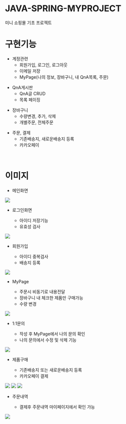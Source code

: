 # JAVA-SPRING-MYPROJECT
미니 쇼핑몰 기초 프로젝트
<br>

# 구현기능
<ul>
  <li>계정관련
    <ul>
      <li>회원가입, 로그인, 로그아웃</li>
      <li>이메일 저장</li>
      <li>MyPage(나의 정보, 장바구니, 내 QnA목록, 주문)</li>
    </ul>
  </li>
</ul>
<ul>
  <li>QnA게시판
    <ul>
      <li>QnA글 CRUD</li>
      <li>목록 페이징</li>
    </ul>
  </li>
</ul>
<ul>
  <li>장바구니
    <ul>
      <li>수량변경, 추가, 삭제</li>
      <li>개별주문, 전체주문</li>
    </ul>
  </li>
</ul>
<ul>
  <li>주문, 결제
    <ul>
      <li>기존배송지, 새로운배송지 등록</li>
      <li>카카오페이</li>
    </ul>
  </li>
</ul>
<br>

# 이미지
<ul>
  <li>메인화면</li>
</ul>
<img src="https://user-images.githubusercontent.com/67893213/195000096-69564f94-41c1-4ef8-a897-4c40f034f85d.png">
<ul>
  <li>로그인화면</li>
    <ul>
      <li>아이디 저장기능
      <li>유효성 검사
    </ul>
</ul>
<img src="https://user-images.githubusercontent.com/67893213/194255249-8dab1f06-9d0a-48a0-aa88-422a17835eba.png">
<ul>
  <li>회원가입</li>
    <ul>
      <li>아이디 중복검사
      <li>배송지 등록
    </ul>
</ul>
<img src="https://user-images.githubusercontent.com/67893213/194256897-f0f98775-b003-465c-a1c5-042c61176e8a.png">
<ul>
  <li>MyPage</li>
    <ul>
      <li>주문시 비동기로 내용전달
      <li>장바구니 내 체크한 제품만 구매가능
      <li>수량 변경
    </ul>
</ul>
<img src="https://user-images.githubusercontent.com/67893213/194258537-675856c0-1fd3-4a2e-a241-50488ceb40cf.png">
<ul>
  <li>1:1문의</li>
    <ul>
      <li>작성 후 MyPage에서 나의 문의 확인
      <li>나의 문의에서 수정 및 삭제 기능
    </ul>
</ul>
<img src="https://user-images.githubusercontent.com/67893213/195000144-a4488a39-d4bc-4cac-b0a3-7f1460608273.png">
<ul>
  <li>제품구매</li>
    <ul>
      <li>기존배송지 또는 새로운배송지 등록
      <li>카카오페이 결제
    </ul>
</ul>
<img src="https://user-images.githubusercontent.com/67893213/195000170-e027a714-9ebd-4aad-8199-341f79657723.png">
<img src="https://user-images.githubusercontent.com/67893213/195000179-02130049-ce21-489a-b60f-6adc61880c98.png">
<img src="https://user-images.githubusercontent.com/67893213/195000180-4513a70a-7f3a-4835-aa4b-daba87a43edf.png">
<ul>
  <li>주문내역</li>
    <ul>
      <li>결제후 주문내역 마이페이지에서 확인 가능
    </ul>
</ul>
<img src="https://user-images.githubusercontent.com/67893213/194979701-08d54723-eb6d-43e2-9cdf-3a591aec18bd.png">
